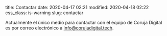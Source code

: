 title: Contactar
date: 2020-04-17 02:21
modified: 2020-04-18 02:22
css_class: is-warning
slug: contactar

Actualmente el único medio para contactar con el equipo de Coruja Digital es por correo electrónico a <a href="mailto:info@corujadigital.tech">info@corujadigital.tech</a>.
